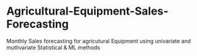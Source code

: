 # Agricultural-Equipment-Sales-Forecasting
Monthly Sales forecasting for agricutural Equipment using univariate and mutlivariate Statistical &amp; ML methods
